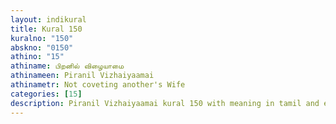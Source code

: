 ```yaml
---
layout: indikural
title: Kural 150
kuralno: "150"
abskno: "0150"
athino: "15"
athiname: பிறனில் விழையாமை
athinameen: Piranil Vizhaiyaamai
athinametr: Not coveting another's Wife
categories: [15]
description: Piranil Vizhaiyaamai kural 150 with meaning in tamil and english 
---
```


